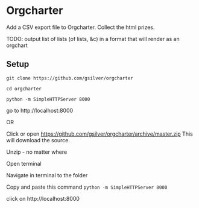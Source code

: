 # Orgcharter

Add a CSV export file to Orgcharter. Collect the html prizes.

TODO: output list of lists (of lists, &c) in a format that will render as an orgchart

## Setup
`git clone https://github.com/gsilver/orgcharter`

`cd orgcharter`

`python -m SimpleHTTPServer 8000`

go to http://localhost:8000

OR

Click or open
https://github.com/gsilver/orgcharter/archive/master.zip
This will download the source.

Unzip - no matter where

Open terminal

Navigate in terminal to the folder

Copy and paste this command
`python -m SimpleHTTPServer 8000`

click on http://localhost:8000
